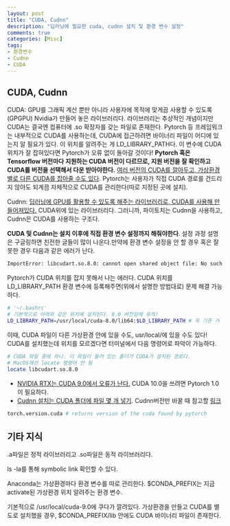 ```yaml
---
layout: post
title: "CUDA, Cudnn"
description: "딥러닝에 필요한 cuda, cudnn 설치 및 환경 변수 설정"
comments: true
categories: [Misc]
tags:
- 환경변수
- Cudnn
- CUDA
---
```


## CUDA, Cudnn

CUDA: GPU를 그래픽 계산 뿐만 아니라 사용자에 목적에 맞게끔 사용할 수 있도록 (GPGPU) Nvidia가 만들어 놓은 라이브러리다. 라이브러리는 추상적인 개념이지만 CUDA는 결국엔 컴퓨터에 .so 확장자를 갖는 파일로 존재한다. Pytorch 등 프레임워크는 내부적으로 CUDA를 사용하는데, CUDA에 접근하려면 바이너리 파일이 어디에 있는지 알 필요가 있다. 이 위치를 알려주는 게 LD_LIBRARY_PATH다. 이 변수에 CUDA위치가 잘 잡혀있다면 Pytorch가 오류 없이 돌아갈 것이다! **Pytorch 혹은 Tensorflow 버전마다 지원하는 CUDA 버전이 다르므로, 지원 버전을 잘 확인하고 CUDA를 버전을 선택해서 다운 받아야한다.** [여러 버전의 CUDA를 깔아두고, 가상환경 별로 다른 CUDA를 잡아줄 수도 있다](https://blog.kovalevskyi.com/multiple-version-of-cuda-libraries-on-the-same-machine-b9502d50ae77). Pytorch는 사용자가 직접 CUDA 경로를 건드리지 않아도 되게끔 자체적으로 CUDA를 관리한다(따로 지정된 곳에 설치).

Cudnn:  [딥러닝에 GPU를 활용할 수 있도록 해주는 라이브러리로, CUDA를 사용해 만들어져있다.](https://www.quora.com/What-is-CUDA-and-cuDNN) CUDA위에 있는 라이브러리다. 그러니까, 파이토치는 Cudnn을 사용하고, Cudnn은 CUDA를 사용하는 구조다.

**CUDA 및 Cudnn는 설치 이후에 직접 환경 변수 설정까지 해줘야한다**. 설정 과정 설명은 구글링하면 친전한 글들이 많이 나온다.만약에 환경 변수 설정을 안 할 경우 혹은 잘못한 경우 다음과 같은 에러가 난다. 

```bash
ImportError: libcudart.so.8.0: cannot open shared object file: No such file or directory
```

Pytorch가 CUDA 위치를 잡지 못해서 나는 에러다. CUDA 위치를 LD_LIBRARY_PATH 환경 변수에 등록해주면(위에서 설명한 방법대로) 문제 해결 가능하다.  

```bash
# '~/.bashrc'
# 기본적으로 아래와 같은 위치에 설치된다. 8.0 버전임에 유의!
LD_LIBRARY_PATH=/usr/local/cuda-8.0/lib64:$LD_LIBRARY_PATH # 꼭 기존 거 앞에!
```

이때, CUDA 파일이 다른 가상환경 안에 있을 수도, usr/local/에 있을 수도 있다! CUDA를 설치했는데 위치를 모르겠다면 터미널에서 다음 명령어로 파악이 가능하다.

```bash
# CUDA 파일 중에 하나. 이 파일이 들어 있는 폴더가 CUDA가 설치된 경로다.
# MacOS에선 locate 명령어 안 됨
locate libcudart.so.8.0
```

* [NVIDIA RTX는 CUDA 9.0에서 오류가 난다.](https://github.com/pytorch/pytorch/issues/17543) CUDA 10.0을 쓰려면 Pytorch 1.0이 필요하다.
* [Cudnn 설치는  CUDA 폴더에 파일 몇 개 넣기](https://docs.nvidia.com/deeplearning/sdk/cudnn-install/index.html). Cudnn버전만 바꿀 때 참고할 [링크](https://stackoverflow.com/questions/38137828/how-do-i-update-cudnn-to-a-newer-version)

```python
torch.version.cuda # returns version of the cuda found by pytorch
```





## 기타 지식

.a파일은 정적 라이브러리고 .so파일은 동적 라이브러리다. 

ls -la를 통해 symbolic link 확인할 수 있다.

Anaconda는 가상환경마다 환경 변수를 따로 관리한다. $CONDA_PREFIX는 지금 activate된 가상환경 위치 알려주는 환경 변수.

기본적으로 /usr/local/cuda-9.0에 쿠다가 깔려있다. 가상환경을 만들고 CUDA를 별도로 설치했을 경우, $CONDA_PREFIX/lib 안에도 CUDA 바이너리 파일이 존재한다.


